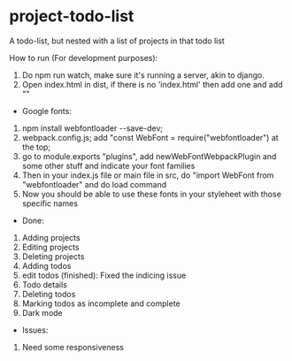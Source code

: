 # project-todo-list

A todo-list, but nested with a list of projects in that todo list

How to run (For development purposes):

1. Do npm run watch, make sure it's running a server, akin to django.
2. Open index.html in dist, if there is no 'index.html' then add one and add "<script src="index.js" type="module"></script>"

-   Google fonts:

1. npm install webfontloader --save-dev;
2. webpack.config.js; add "const WebFont = require("webfontloader") at the top;
3. go to module.exports "plugins", add newWebFontWebpackPlugin and some other stuff and indicate your font families
4. Then in your index.js file or main file in src, do "import WebFont from "webfontloader" and do load command
5. Now you should be able to use these fonts in your styleheet with those specific names

-   Done:

1. Adding projects
2. Editing projects
3. Deleting projects
4. Adding todos
5. edit todos (finished): Fixed the indicing issue
6. Todo details
7. Deleting todos
8. Marking todos as incomplete and complete
9. Dark mode

-   Issues:

1. Need some responsiveness
